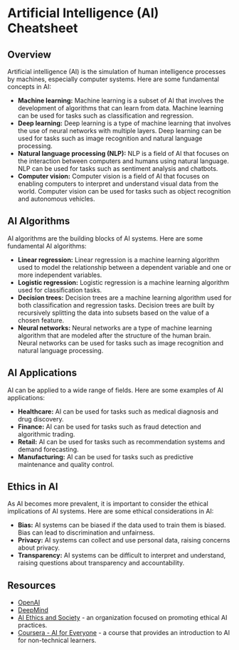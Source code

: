 # Artificial Intelligence (AI) Cheatsheet

## Overview
Artificial intelligence (AI) is the simulation of human intelligence processes by machines, especially computer systems. Here are some fundamental concepts in AI:

- **Machine learning:** Machine learning is a subset of AI that involves the development of algorithms that can learn from data. Machine learning can be used for tasks such as classification and regression.
- **Deep learning:** Deep learning is a type of machine learning that involves the use of neural networks with multiple layers. Deep learning can be used for tasks such as image recognition and natural language processing.
- **Natural language processing (NLP):** NLP is a field of AI that focuses on the interaction between computers and humans using natural language. NLP can be used for tasks such as sentiment analysis and chatbots.
- **Computer vision:** Computer vision is a field of AI that focuses on enabling computers to interpret and understand visual data from the world. Computer vision can be used for tasks such as object recognition and autonomous vehicles.

## AI Algorithms
AI algorithms are the building blocks of AI systems. Here are some fundamental AI algorithms:

- **Linear regression:** Linear regression is a machine learning algorithm used to model the relationship between a dependent variable and one or more independent variables.
- **Logistic regression:** Logistic regression is a machine learning algorithm used for classification tasks.
- **Decision trees:** Decision trees are a machine learning algorithm used for both classification and regression tasks. Decision trees are built by recursively splitting the data into subsets based on the value of a chosen feature.
- **Neural networks:** Neural networks are a type of machine learning algorithm that are modeled after the structure of the human brain. Neural networks can be used for tasks such as image recognition and natural language processing.

## AI Applications
AI can be applied to a wide range of fields. Here are some examples of AI applications:

- **Healthcare:** AI can be used for tasks such as medical diagnosis and drug discovery.
- **Finance:** AI can be used for tasks such as fraud detection and algorithmic trading.
- **Retail:** AI can be used for tasks such as recommendation systems and demand forecasting.
- **Manufacturing:** AI can be used for tasks such as predictive maintenance and quality control.

## Ethics in AI
As AI becomes more prevalent, it is important to consider the ethical implications of AI systems. Here are some ethical considerations in AI:

- **Bias:** AI systems can be biased if the data used to train them is biased. Bias can lead to discrimination and unfairness.
- **Privacy:** AI systems can collect and use personal data, raising concerns about privacy.
- **Transparency:** AI systems can be difficult to interpret and understand, raising questions about transparency and accountability.

## Resources
- [OpenAI](https://openai.com/)
- [DeepMind](https://deepmind.com/)
- [AI Ethics and Society](https://aiethicssociety.org/) - an organization focused on promoting ethical AI practices. 
- [Coursera - AI for Everyone](https://www.coursera.org/learn/ai-for-everyone) - a course that provides an introduction to AI for non-technical learners.
